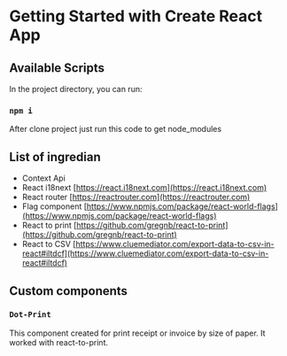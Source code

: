 # Getting Started with Create React App

## Available Scripts
In the project directory, you can run:

### `npm i`

After clone project just run this code to get node_modules

## List of ingredian

- Context Api
- React i18next [https://react.i18next.com](https://react.i18next.com)
- React router [https://reactrouter.com](https://reactrouter.com)
- Flag component [https://www.npmjs.com/package/react-world-flags](https://www.npmjs.com/package/react-world-flags)
- React to print [https://github.com/gregnb/react-to-print](https://github.com/gregnb/react-to-print)
- React to CSV [https://www.cluemediator.com/export-data-to-csv-in-react#iltdcf](https://www.cluemediator.com/export-data-to-csv-in-react#iltdcf)

<!-- ## Strature folder

### Main folder

```
|   Project
    |   public
    |   src
```

### Source folder

```
|   src
    |   api
    |   assets
    |   components
    |   context
    |   fonts
    |   lib
    |   pages
    |   routes
    |   static
    |   t18n
    |   utils
```

### Components folder

```
|   components
    |   home
    |   ...
```

### Context folder

```
|   context
    |   provider
    |   reducer
```

### Fonts folder

```
|   fonts
    |   consolas
    |   ...
```

### Library folder

### Pages folder

### Routes folder

### Static folder

### t18Next folder

```
|   t18n
    |   resources
```

### Utils folder -->

## Custom components

### `Dot-Print`

This component created for print receipt or invoice by size of paper. It worked with react-to-print.
